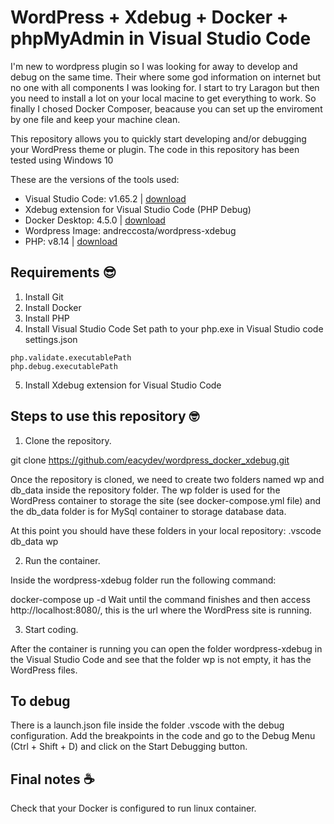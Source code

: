 # WordPress + Xdebug + Docker + phpMyAdmin in Visual Studio Code
I'm new to wordpress plugin so I was looking for away to develop and debug on the same time. Their where some god information on internet but no one with all components I was looking for. I start to try Laragon but then you need to install a lot on your local macine to get everything to work. So finally I chosed Docker Composer, beacause you can set up the enviroment by one file and keep your machine clean.

This repository allows you to quickly start developing and/or debugging your WordPress theme or plugin. The code in this repository has been tested using Windows 10

These are the versions of the tools used:

- Visual Studio Code: v1.65.2 | [download](https://code.visualstudio.com/download)
- Xdebug extension for Visual Studio Code (PHP Debug)
- Docker Desktop: 4.5.0 | [download](https://docs.docker.com/desktop/windows/install/)
- Wordpress Image: andreccosta/wordpress-xdebug
- PHP: v8.14 | [download](https://www.php.net/downloads)

## Requirements 😎
1. Install Git
2. Install Docker
3. Install PHP
4. Install Visual Studio Code
Set path to your php.exe in Visual Studio code settings.json
``` 
php.validate.executablePath 
php.debug.executablePath
```

5. Install Xdebug extension for Visual Studio Code

## Steps to use this repository 🤓
1. Clone the repository.

git clone https://github.com/eacydev/wordpress_docker_xdebug.git

Once the repository is cloned, we need to create two folders named wp and db_data inside the repository folder. The wp folder is used for the WordPress container to storage the site (see docker-compose.yml file) and the db_data folder is for MySql container to storage database data.

At this point you should have these folders in your local repository:
.vscode
db_data
wp

2. Run the container.

Inside the wordpress-xdebug folder run the following command:

docker-compose up -d
Wait until the command finishes and then access http://localhost:8080/, this is the url where the WordPress site is running.

3. Start coding.

After the container is running you can open the folder wordpress-xdebug in the Visual Studio Code and see that the folder wp is not empty, it has the WordPress files.

## To debug

There is a launch.json file inside the folder .vscode with the debug configuration. Add the breakpoints in the code and go to the Debug Menu (Ctrl + Shift + D) and click on the Start Debugging button.


## Final notes ☕
Check that your Docker is configured to run linux container.
